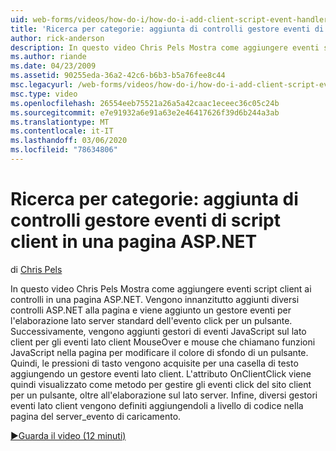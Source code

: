 ```yaml
---
uid: web-forms/videos/how-do-i/how-do-i-add-client-script-event-handlers-controls-on-an-aspnet-page
title: 'Ricerca per categorie: aggiunta di controlli gestore eventi di script client in una pagina ASP.NET | Microsoft Docs'
author: rick-anderson
description: In questo video Chris Pels Mostra come aggiungere eventi script client ai controlli in una pagina ASP.NET. In primo luogo, vengono aggiunti diversi controlli ASP.NET alla pagina e a...
ms.author: riande
ms.date: 04/23/2009
ms.assetid: 90255eda-36a2-42c6-b6b3-b5a76fee8c44
msc.legacyurl: /web-forms/videos/how-do-i/how-do-i-add-client-script-event-handlers-controls-on-an-aspnet-page
msc.type: video
ms.openlocfilehash: 26554eeb75521a26a5a42caac1eceec36c05c24b
ms.sourcegitcommit: e7e91932a6e91a63e2e46417626f39d6b244a3ab
ms.translationtype: MT
ms.contentlocale: it-IT
ms.lasthandoff: 03/06/2020
ms.locfileid: "78634806"
---
```

# <a name="how-do-i-add-client-script-event-handlers-controls-on-an-aspnet-page"></a>Ricerca per categorie: aggiunta di controlli gestore eventi di script client in una pagina ASP.NET

di [Chris Pels](https://twitter.com/chrispels)

In questo video Chris Pels Mostra come aggiungere eventi script client ai controlli in una pagina ASP.NET. Vengono innanzitutto aggiunti diversi controlli ASP.NET alla pagina e viene aggiunto un gestore eventi per l'elaborazione lato server standard dell'evento click per un pulsante. Successivamente, vengono aggiunti gestori di eventi JavaScript sul lato client per gli eventi lato client MouseOver e mouse che chiamano funzioni JavaScript nella pagina per modificare il colore di sfondo di un pulsante. Quindi, le pressioni di tasto vengono acquisite per una casella di testo aggiungendo un gestore eventi lato client. L'attributo OnClientClick viene quindi visualizzato come metodo per gestire gli eventi click del sito client per un pulsante, oltre all'elaborazione sul lato server. Infine, diversi gestori eventi lato client vengono definiti aggiungendoli a livello di codice nella pagina del server\_evento di caricamento.

[&#9654;Guarda il video (12 minuti)](https://channel9.msdn.com/Blogs/ASP-NET-Site-Videos/how-do-i-add-client-script-event-handlers-controls-on-an-aspnet-page)
